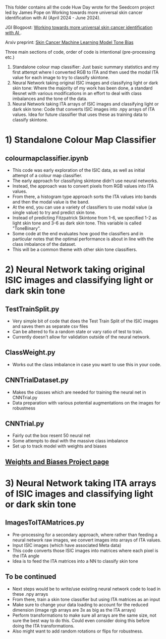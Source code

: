 This folder contains all the code Huw Day wrote for the Seedcorn project led by James Pope on Working towards more universal skin cancer identification with AI (April 2024 - June 2024).

JGI Blogpost: [Working towards more universal skin cancer identification with AI ](https://jeangoldinginstitute.blogs.bristol.ac.uk/2024/09/02/working-towards-more-universal-skin-cancer-identification-with-ai/).

Arxiv preprint: [Skin Cancer Machine Learning Model Tone Bias](https://arxiv.org/abs/2410.06385)

Three main sections of code, order of code is intentional (pre-processing etc.)
1) Standalone colour map classifier:
Just basic summary statistics and my first attempt where I converted RGB to ITA and then used the modal ITA value for each image to try to classify skintone.
2) Neural Network taking original ISIC images and classifying light or dark skin tone:
Where the majority of my work has been done, a standard Resnet with various modifications in an effort to deal with class imbalances and the tone of the data.
3) Neural Network taking ITA arrays of ISIC images and classifying light or dark skin tone:
Code that converts ISIC images into .npy arrays of ITA values. Idea for future classifier that uses these as training data to classify skintone.

# 1) Standalone Colour Map Classifier

## colourmapclassifier.ipynb
- This code was early exploration of the ISIC data, as well as initial attempt of a colour map classifier.
- The early approach for classifying skintone didn't use neural networks.
- Instead, the approach was to convert pixels from RGB values into ITA values.
- From there, a histogram type approach sorts the ITA values into bands and then the modal value is the band.
- At the end, you can use a variety of classifiers to use modal value (a single value) to try and predict skin tone.
- Instead of predicting Fitzpatrick Skintone from 1-6, we specified 1-2 as light skin tone and 3-6 as dark skin tone. This variable is called "ToneBinary".
- Some code at the end evaluates how good the classifiers and in particular notes that the optimal performance is about in line with the class imbalance of the dataset.
- This will be a common theme with other skin tone classifiers.

# 2) Neural Network taking original ISIC images and classifying light or dark skin tone

## TestTrainSplit.py
- Very simple bit of code that does the Test Train Split of the ISIC images and saves them as separate csv files
- Can be altered to fix a random state or vary ratio of test to train.
- Currently doesn't allow for validation outside of the neural network.

## ClassWeight.py
- Works out the class imbalance in case you want to use this in your code.

## CNNTrialDataset.py 
- Makes the classes which are needed for training the neural net in CNNTrial.py
- Data preparation with various potential augmentations on the images for robustness
  
## CNNTrial.py
- Fairly out the box resent 50 neural net
- Some attempts to deal with the massive class imbalance
- Set up to track model with weights and biases

## [Weights and Biases Project page](https://wandb.ai/disco_huw/SkinToneSeedcorn?nw=nwuserhuwday)

# 3) Neural Network taking ITA arrays of ISIC images and classifying light or dark skin tone

## ImagesToITAMatrices.py
- Pre-processing for a secondary approach, where rather than feeding a neural network raw images, we convert images into arrays of ITA values.
- Input ISIC images (which have associated Meta data)
- This code converts those ISIC images into matrices where each pixel is the ITA angle
- Idea is to feed the ITA matrices into a NN to classify skin tone

## To be continued
- Next steps would be to write/use existing neural network code to load in these .npy arrays
- From there, train a skin tone classifier but using ITA matrices as an input
- Make sure to change your data loading to account for the reduced dimension (image rgb arrays are 3x as big as the ITA arrays)
- Perform transformations to make sure all arrays are the same size, not sure the best way to do this. Could even consider doing this before doing the ITA transformations.
- Also might want to add random rotations or flips for robustness. 
  
